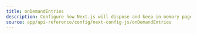 ```yaml
---
title: onDemandEntries
description: Configure how Next.js will dispose and keep in memory pages created in development.
source: app/api-reference/config/next-config-js/onDemandEntries
---
```

